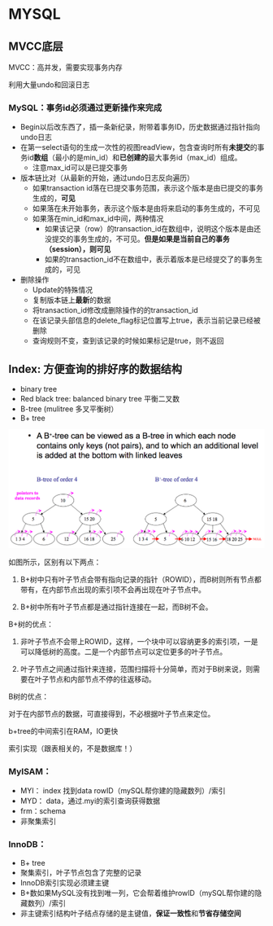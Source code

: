# MYSQL

## MVCC底层

MVCC：高并发，需要实现事务内存

利用大量undo和回滚日志

### MySQL：事务id必须通过更新操作来完成

* Begin以后改东西了，插一条新纪录，附带着事务ID，历史数据通过指针指向undo日志
* 在第一select语句的生成一次性的视图readView，包含查询时所有**未提交**的事务id**数组**（最小的是min\_id）和**已创建的**最大事务id（max\_id）组成。
  * 注意max\_id可以是已提交事务
* 版本链比对（从最新的开始，通过undo日志反向遍历）
  * 如果transaction id落在已提交事务范围，表示这个版本是由已提交的事务生成的，**可见**
  * 如果落在未开始事务，表示这个版本是由将来启动的事务生成的，不可见
  * 如果落在min\_id和max\_id中间，两种情况
    * 如果该记录（row）的transaction\_id在数组中，说明这个版本是由还没提交的事务生成的，不可见。**但是如果是当前自己的事务（session），则可见**
    * 如果的transaction\_id不在数组中，表示着版本是已经提交了的事务生成的，可见
* 删除操作
  * Update的特殊情况
  * 复制版本链上**最新**的数据
  * 将transaction\_id修改成删除操作的的transaction\_id
  * 在该记录头部信息的delete\_flag标记位置写上true，表示当前记录已经被删除
  * 查询规则不变，查到该记录的时候如果标记是true，则不返回

## Index: 方便查询的排好序的数据结构

* binary tree
* Red black tree: balanced binary tree 平衡二叉数
* B-tree \(mulitree 多叉平衡树）
* B+ tree

![](.gitbook/assets/0%20%281%29.png)

如图所示，区别有以下两点：

1. B+树中只有叶子节点会带有指向记录的指针（ROWID），而B树则所有节点都带有，在内部节点出现的索引项不会再出现在叶子节点中。

2. B+树中所有叶子节点都是通过指针连接在一起，而B树不会。

B+树的优点：

1. 非叶子节点不会带上ROWID，这样，一个块中可以容纳更多的索引项，一是可以降低树的高度。二是一个内部节点可以定位更多的叶子节点。

2. 叶子节点之间通过指针来连接，范围扫描将十分简单，而对于B树来说，则需要在叶子节点和内部节点不停的往返移动。

B树的优点：

对于在内部节点的数据，可直接得到，不必根据叶子节点来定位。

b+tree的中间索引在RAM，IO更快

索引实现（跟表相关的，不是数据库！）

### MyISAM：

* MYI： index 找到data rowID（mySQL帮你建的隐藏数列）/索引
* MYD： data，通过.myi的索引查询获得数据
* frm：schema
* 非聚集索引

### InnoDB：

* B+ tree
* 聚集索引，叶子节点包含了完整的记录
* InnoDB索引实现必须建主键
* B+数如果MySQL没有找到唯一列，它会帮着维护rowID（mySQL帮你建的隐藏数列）/索引
* 非主键索引结构叶子结点存储的是主键值，**保证一致性**和**节省存储空间**

